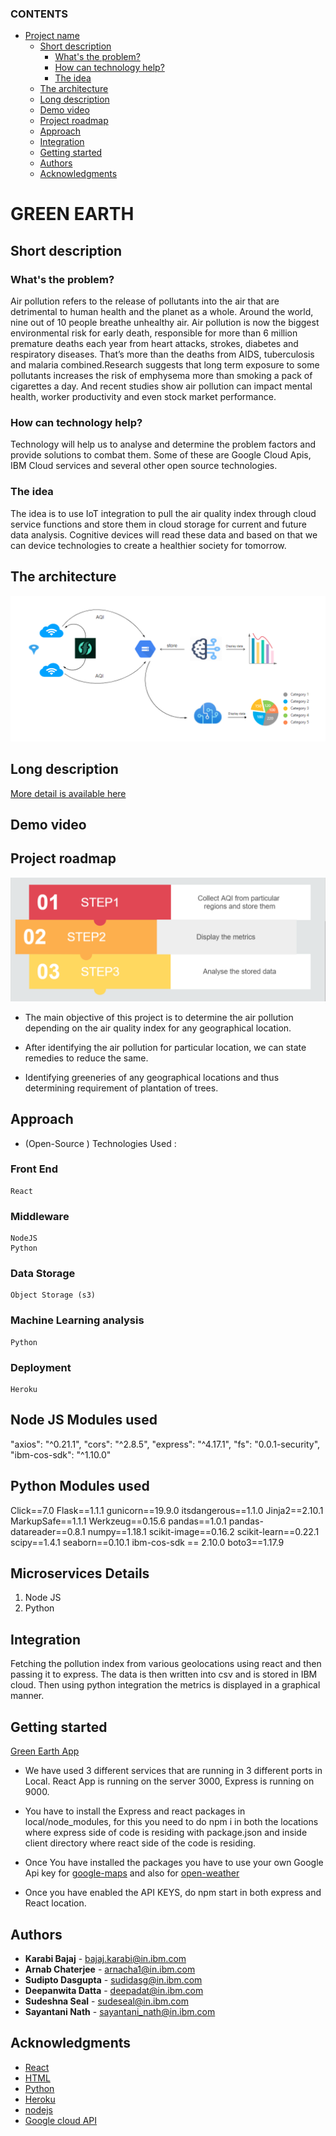 ### CONTENTS

- [Project name](#project-name)
  - [Short description](#short-description)
    - [What's the problem?](#whats-the-problem)
    - [How can technology help?](#how-can-technology-help)
    - [The idea](#the-idea)
  - [The architecture](#the-architecture)
  - [Long description](#long-description)
  - [Demo video](#demo-video)
  - [Project roadmap](#project-roadmap)
  - [Approach](#approach)
  - [Integration](#integration)
  - [Getting started](#getting-started)
  - [Authors](#authors)
  - [Acknowledgments](#acknowledgments)

# GREEN EARTH  

## Short description

### What's the problem?

Air pollution refers to the release of pollutants into the air that are detrimental to human health and the planet as a whole. Around the world, nine out of 10 people breathe unhealthy air. Air pollution is now the biggest environmental risk for early death, responsible for more than 6 million premature deaths each year from heart attacks, strokes, diabetes and respiratory diseases. That’s more than the deaths from AIDS, tuberculosis and malaria combined.Research suggests that long term exposure to some pollutants increases the risk of emphysema more than smoking a pack of cigarettes a day. And recent studies show air pollution can impact mental health, worker productivity and even stock market performance.

### How can technology help?

Technology will help us to analyse  and determine the problem factors and provide solutions  to combat them. Some of these are Google Cloud Apis, IBM Cloud services and several other open source technologies.

### The idea
The idea is to use IoT integration to pull the air quality index through cloud service functions and store them in cloud storage for current and future data analysis. Cognitive devices will read these data and based on that we can device technologies to create a healthier society for tomorrow.

## The architecture

![Architecture](./images/architecture_diagram.jpg)

## Long description

[More detail is available here](./docs/Description.md)

## Demo video

## Project roadmap

![Roadmap](./images/roadmap.jpg)

- The main objective of this project is to determine the air pollution depending on the air quality index for any geographical location.  

- After identifying the air pollution for particular location, we can state remedies to reduce the same.

- Identifying greeneries of any geographical locations and thus determining requirement of plantation of trees.

## Approach  

- (Open-Source ) Technologies Used :
### Front End
	React
### Middleware
	NodeJS 
	Python 
### Data Storage
	Object Storage (s3)
### Machine Learning analysis
	Python
### Deployment
	Heroku  

## Node JS Modules used 

  "axios": "^0.21.1",
  "cors": "^2.8.5",
  "express": "^4.17.1",
  "fs": "0.0.1-security",
  "ibm-cos-sdk": "^1.10.0"

## Python Modules used 

  Click==7.0
  Flask==1.1.1
  gunicorn==19.9.0
  itsdangerous==1.1.0
  Jinja2==2.10.1
  MarkupSafe==1.1.1
  Werkzeug==0.15.6
  pandas==1.0.1
  pandas-datareader==0.8.1
  numpy==1.18.1
  scikit-image==0.16.2
  scikit-learn==0.22.1
  scipy==1.4.1
  seaborn==0.10.1
  ibm-cos-sdk == 2.10.0
  boto3==1.17.9
​
## Microservices Details 
1. Node JS 
2. Python
​
## Integration

Fetching the pollution index from various geolocations using react and then passing it to express. The data is then written into csv and is stored in IBM cloud. Then using python integration the metrics is displayed in a graphical manner. 

## Getting started

 [Green Earth App](https://greenearth-node.herokuapp.com/)

- We have used 3 different services that are running in 3 different ports in Local. React App is running on the server 3000, Express is running on 9000. 

- You have to install the Express and react packages in local/node_modules, for this you need to do npm i in both the locations where express side of code is residing with package.json and inside client directory where react side of the code is residing.

- Once You have installed the packages you have to use your own Google Api key for [google-maps](https://www.google.com/maps) and also for [open-weather](https://openweathermap.org/)

- Once you have enabled the API KEYS, do npm start in both express and React location.

## Authors
- **Karabi Bajaj**  - bajaj.karabi@in.ibm.com
- **Arnab Chaterjee**  - arnacha1@in.ibm.com
- **Sudipto Dasgupta** - sudidasg@in.ibm.com
- **Deepanwita Datta** - deepadat@in.ibm.com
- **Sudeshna Seal** - sudeseal@in.ibm.com
- **Sayantani Nath** - sayantani_nath@in.ibm.com

## Acknowledgments

- [React](https://reactjs.org/)
- [HTML](https://html.com/)
- [Python](https://www.python.org/)
- [Heroku](https://www.heroku.com/)
- [nodejs](https://nodejs.org/)
- [Google cloud API](https://cloud.google.com/apis)

